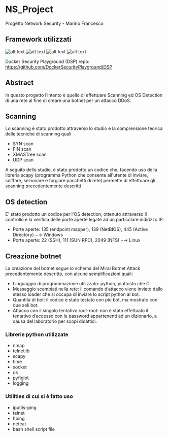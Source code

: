 # NS_Project
Progetto Network Security - Marino Francesco

## Framework utilizzati
![alt text](https://cdn.iconscout.com/icon/free/png-256/docker-2752207-2285024.png)
![alt text](https://code.visualstudio.com/assets/apple-touch-icon.png)
![alt text](https://cdn.iconscout.com/icon/free/png-256/python-2752092-2284909.png)
![alt text](https://secsi.io/resources/uploads/2021/09/docker-security-playground-768x435.png)

Docker Security Playground (DSP) repo: https://github.com/DockerSecurityPlayground/DSP
## Abstract 
In questo progetto l’intento è quello di effettuare Scanning ed OS Detection di una rete al fine di creare una botnet per un attacco DDoS. 

## Scanning
Lo scanning è stato prodotto attraverso lo studio e la comprensione teorica delle tecniche di scanning quali
  * SYN scan
  * FIN scan
  * XMASTree scan
  * UDP scan

A seguito dello studio, è stato prodotto un codice che, facendo uso della libreria scapy (programma Python che consente all'utente di inviare, sniffare, sezionare e forgiare pacchetti di rete) permette di effettuare gli scanning precedentemente descritti 

## OS detection
E' stato prodotto un codice per l'OS detection, ottenuto attraverso il controllo e la verifica delle porte aperte legate ad un particolare indirizzo IP. 
  * Porte aperte: 135 (endpoint mapper), 139 (NetBIOS), 445 (Active Directory) −→ Windows
  * Porte aperte: 22 (SSH), 111 (SUN RPC), 2049 (NFS) −→ Linux

## Creazione botnet 
La creazione del botnet segue lo schema del Mirai Botnet Attack precedentemente descritto, con alcune semplificazioni quali:
  * Linguaggio di programmazione utilizzato: python, piuttosto che C
  * Messaggio scambiati nella rete: il comando d’attacco viene inviato dallo stesso loader che si occupa di inviare lo script python al bot.
  * Quantità di bot: il codice è stato testato con più bot, ma mostrato con due soli bot.
  * Attacco con il singolo tentativo root-root: non è stato effettuato il tentativo d’accesso con le password appartenenti ad un dizionario, a causa del laboratorio per scopi didattici.

### Librerie python utilizzate

  * nmap
  * telnetlib
  * scapy
  * time
  * socket
  * os
  * pyfiglet 
  * logging 

### Utilities di cui si è fatto uso
  
  * iputils-ping
  * telnet
  * hping
  * netcat 
  * bash shell script file


